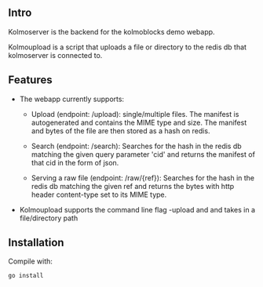 Intro
--------

Kolmoserver is the backend for the kolmoblocks demo webapp.

Kolmoupload is a script that uploads a file or directory to the redis db that kolmoserver is connected to.

Features
--------

- The webapp currently supports: 
    - Upload (endpoint: /upload): single/multiple files. The manifest is autogenerated and contains the MIME type and             size. The manifest and bytes of the file are then stored as a hash on redis. 
    
    - Search (endpoint: /search): Searches for the hash in the redis db matching the given query parameter 'cid' and returns         the manifest of that cid in the form of json. 
    
    - Serving a raw file (endpoint: /raw/{ref}): Searches for the hash in the redis db matching the given ref and returns the 
      bytes with http header content-type set to its MIME type.

- Kolmoupload supports the command line flag -upload and and takes in a file/directory path 


Installation
------------

Compile with:

    go install 

